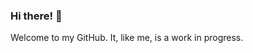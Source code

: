 ### Hi there! 👋

Welcome to my GitHub. It, like me, is a work in progress.

<!--
**vladmedenica/vladmedenica** is a ✨ _special_ ✨ repository because its `README.md` (this file) appears on your GitHub profile.
-->
